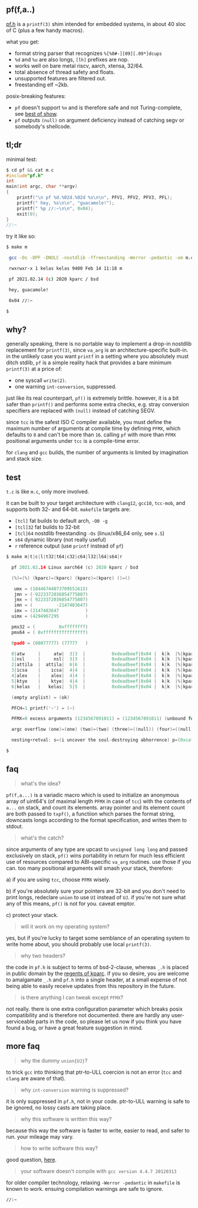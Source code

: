 ## pf(f,a..)

[pf.h](https://github.com/kelas/pf/blob/master/pf.h) is a `printf(3)` shim intended for embedded systems, in about 40 sloc of C (plus a few handy macros).

what you get:

* format string parser that recognizes `%[%0#-][09][.09*]dcups`
* `%d` and `%u` are also longs, `[lh]` prefixes are nop.
* works well on bare metal riscv, aarch, xtensa, 32/64.
* total absence of thread safety and floats.
* unsupported features are filtered out.
* freestanding elf ~2kb.

posix-breaking features:

* `pf` doesn't support `%n` and is therefore safe and not Turing-complete, see [best of show](https://www.ioccc.org/2020/carlini/index.html).
* `pf` outputs `(null)` on argument deficiency instead of catching segv or somebody's shellcode.

## tl;dr

minimal test:

```c
$ cd pf && cat m.c
#include"pf.h"
int
main(int argc, char **argv)
{
    printf("\n pf %d.%02d.%02d %s\n\n", PFV1, PFV2, PFV3, PFL);
    printf(" hey, %s\n\n", "guacamole!");
    printf(" %p //:~\n\n", 0x04);
    exit(0);
}
//:~
```

try it like so:

```bash
$ make m

 gcc -Os -DPF -DNOLC -nostdlib -ffreestanding -Werror -pedantic -om m.c s.S

 rwxrwxr-x 1 kelas kelas 9400 Feb 14 11:18 m

 pf 2021.02.14 (c) 2020 kparc / bsd

 hey, guacamole!

 0x04 //:~

$
```

## why?

generally speaking, there is no portable way to implement a drop-in nostdlib
replacement for `printf(3)`, since `va_arg` is an architecture-specific
built-in. in the unlikely case you want `printf` in a setting where you
absolutely must ditch stdlib, `pf` is a simple reality hack that provides
a bare minimum `printf(3)` at a price of:

* one syscall `write(2)`.
* one warning `int-conversion`, suppressed.

just like its real counterpart, `pf()` is extremely brittle. however, it
is a bit safer than `printf()` and performs some extra checks, e.g. stray
conversion specifiers are replaced with `(null)` instead of catching SEGV.

since `tcc` is the safest ISO C compiler available, you must define
the maximum number of arguments at compile time by defining `PFMX`, which
defaults to `8` and can't be more than `16`. calling `pf` with more than
`PFMX` positional arguments under `tcc` is a compile-time error.

for `clang` and `gcc` builds, the number of arguments is limited by imagination
and stack size.

## test

`t.c` is like `m.c`, only more involved.

it can be built to your target architecture with `clang12`, `gcc10`, `tcc-mob`,
and supports both 32- and 64-bit. `makefile` targets are:

* `[tcl]` fat builds to default arch, `-O0 -g`
* `[tcl]32` fat builds to 32-bit
* `[tcl]64` nostdlib freestanding `-Os` (linux/x86_64 only, see `s.S`)
* `s64` dynamic library (not really useful)
* `r` reference output (use `printf` instead of `pf`)

```c
$ make m|t|c|l|t32|t64|c32|c64|l32|l64|s64|r

  pf 2021.02.14 Linux aarch64 (c) 2020 kparc / bsd

  (%)=(%) (kparc)=(kparc) (kparc)=(kparc) ()=()

   umx = (18446744073709551615)
   jmn = (-9223372036854775807)
   jmx = ( 9223372036854775807)
   imn = (         -2147483647)
   imx = (2147483647          )
  uimx = (4294967295          )

  pmx32 = (         0xffffffff)
  pmx64 = ( 0xffffffffffffffff)

  0pad0 = (00077777) (77777   )

  0|atw     |     atw|  3|3  |          0xdeadbeef|0x04 |  k|k  |%|kparc|%|
  1|nsl     |     nsl|  3|3  |          0xdeadbeef|0x04 |  k|k  |%|kparc|%|
  2|attila  |  attila|  6|6  |          0xdeadbeef|0x04 |  k|k  |%|kparc|%|
  3|icsa    |    icsa|  4|4  |          0xdeadbeef|0x04 |  k|k  |%|kparc|%|
  4|alex    |    alex|  4|4  |          0xdeadbeef|0x04 |  k|k  |%|kparc|%|
  5|ktye    |    ktye|  4|4  |          0xdeadbeef|0x04 |  k|k  |%|kparc|%|
  6|kelas   |   kelas|  5|5  |          0xdeadbeef|0x04 |  k|k  |%|kparc|%|

  (empty arglist) = (ok)

  PFCH=1 printf('~') = (~)

  PFMX=0 excess arguments (1234567891011) = (1234567891011) (unbound for gcc/clang builds)

  argc overflow (one)=(one) (two)=(two) (three)=((null)) (four)=((null))

  nesting+retval: s=(i uncover the soul-destroying abhorrence) p=(0xcafebabe)=(3405691582) c=(K) eot=(0x04) n=(108) //:~

$
```

## faq

> what's the idea?

`pf(f,a...)` is a variadic macro which is used to initialize an anonymous
array of uint64's (of maximal length `PFMX` in case of `tcc`) with the contents of `a...` on
stack, and count its elements. array pointer and its element count are both passed to
`txpf()`, a functiion which parses the format string, downcasts longs according to the 
format specification, and writes them to stdout.

> what's the catch?

since arguments of any type are upcast to `unsigned long long` and passed exclusively on stack,
`pf()` wins portability in return for much less efficient use of resources compared to ABI-specific
`va_arg` routines. use those if you can. too many positional arguments will smash your stack, therefore:

a) if you are using `tcc`, choose `PFMX` wisely.

b) if you're absolutely sure your pointers are 32-bit and you don't need to print
longs, redeclare `union` to use `UI` instead of `UJ`. if you're not sure what
any of this means, `pf()` is not for you. caveat emptor.

c) protect your stack.

> will it work on my operating system?

yes, but if you're lucky to target some semblance of an operating system to write
home about, you should probably use local `printf(3)`.

> why two headers?

the code in `pf.h` is subject to terms of bsd-2-clause, whereas `_.h` is
placed in public domain by the [regents of kparc](https://github.com/kparc).
if you so desire, you are welcome to amalgamate `_.h` and `pf.h` into a single header,
at a small expense of not being able to easily receive updates from this repository
in the future.

> is there anything I can tweak except `PFMX`?

not really. there is one extra configuration parameter which breaks posix
compatibility and is therefore not documented. there are hardly any
user-serviceable parts in the code, so please let us now if you think
you have found a bug, or have a great feature suggestion in mind.

## more faq

> why the dummy `union{UJ}`?

to trick `gcc` into thinking that ptr-to-ULL coercion is not an error (`tcc`
and `clang` are aware of that).

> why `int-conversion` warning is suppressed?

it is only suppressed in `pf.h`, not in your code. ptr-to-ULL warning is
safe to be ignored, no lossy casts are taking place.

> why this software is written this way?

because this way the software is faster to write, easier to read, and safer to run.
your mileage may vary.

> how to write software this way?

good question, [here](https://github.com/kelas/pf/issues/1#issuecomment-780178557).

> your software doesn't compile with `gcc version 4.4.7 20120313`

for older compiler technology, relaxing `-Werror -pedantic` in `makefile` 
is known to work. ensuing compilation warnings are safe to ignore.

`//:~`

